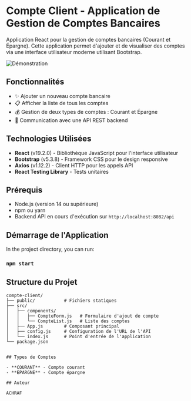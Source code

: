 # Compte Client - Application de Gestion de Comptes Bancaires

Application React pour la gestion de comptes bancaires (Courant et Épargne). Cette application permet d'ajouter et de visualiser des comptes via une interface utilisateur moderne utilisant Bootstrap.

![Démonstration](./assets/demo.gif)

## Fonctionnalités

- ✨ Ajouter un nouveau compte bancaire
- 📋 Afficher la liste de tous les comptes
- 💰 Gestion de deux types de comptes : Courant et Épargne
- 🔄 Communication avec une API REST backend

## Technologies Utilisées

- **React** (v19.2.0) - Bibliothèque JavaScript pour l'interface utilisateur
- **Bootstrap** (v5.3.8) - Framework CSS pour le design responsive
- **Axios** (v1.12.2) - Client HTTP pour les appels API
- **React Testing Library** - Tests unitaires

## Prérequis

- Node.js (version 14 ou supérieure)
- npm ou yarn
- Backend API en cours d'exécution sur `http://localhost:8082/api`

## Démarrage de l'Application

In the project directory, you can run:

### `npm start`

## Structure du Projet

```
compte-client/
├── public/           # Fichiers statiques
├── src/
│   ├── components/
│   │   ├── CompteForm.js   # Formulaire d'ajout de compte
│   │   └── CompteList.js   # Liste des comptes
│   ├── App.js        # Composant principal
│   ├── config.js     # Configuration de l'URL de l'API
│   └── index.js      # Point d'entrée de l'application
└── package.json
```

```

## Types de Comptes

- **COURANT** - Compte courant
- **EPARGNE** - Compte épargne

## Auteur

ACHRAF
```
